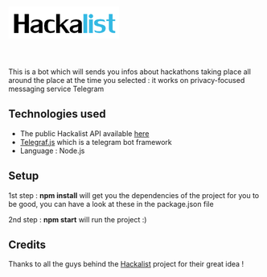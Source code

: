 # <img src="https://raw.githubusercontent.com/Hackalist/Hackalist.github.io/master/images/logo.png">


<br />

<p>
This is a bot which will sends you infos about hackathons taking place all around the place at the time you selected : it works on privacy-focused messaging service Telegram
</p>

## Technologies used

* The public Hackalist API available <a href="https://github.com/Hackalist/Hackalist.github.io/tree/master/api/1.0">here</a>
* <a href="https://telegraf.js.org/#/">Telegraf.js</a> which is a telegram bot framework
* Language : Node.js

## Setup

1st step : <strong>npm install</strong> will get you the dependencies of the project for you to be good, you can have a look at these in the package.json file

2nd step : <strong>npm start</strong> will run the project :)


## Credits

Thanks to all the guys behind the <a target="_blank" href="https://github.com/Hackalist" rel="noopener noreferrer">Hackalist</a> project for their great idea !